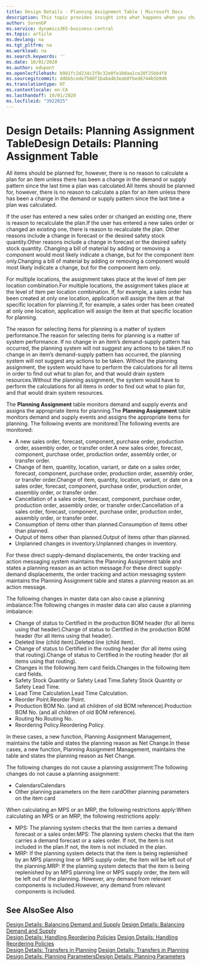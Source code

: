 ```yaml
---
title: Design Details - Planning Assignment Table | Microsoft Docs
description: This topic provides insight into what happens when you change how you plan for an item.
author: SorenGP
ms.service: dynamics365-business-central
ms.topic: article
ms.devlang: na
ms.tgt_pltfrm: na
ms.workload: na
ms.search.keywords: ''
ms.date: 10/01/2020
ms.author: edupont
ms.openlocfilehash: b981fc2d234c2f8c32e0fe10daa1ce20f25bb4f8
ms.sourcegitcommit: ddbb5cede750df1baba4b3eab8fbed6744b5b9d6
ms.translationtype: HT
ms.contentlocale: en-CA
ms.lasthandoff: 10/01/2020
ms.locfileid: "3922025"
---
```

# <a name="design-details-planning-assignment-table"></a><span data-ttu-id="003e9-103">Design Details: Planning Assignment Table</span><span class="sxs-lookup"><span data-stu-id="003e9-103">Design Details: Planning Assignment Table</span></span>
<span data-ttu-id="003e9-104">All items should be planned for, however, there is no reason to calculate a plan for an item unless there has been a change in the demand or supply pattern since the last time a plan was calculated.</span><span class="sxs-lookup"><span data-stu-id="003e9-104">All items should be planned for, however, there is no reason to calculate a plan for an item unless there has been a change in the demand or supply pattern since the last time a plan was calculated.</span></span>  

<span data-ttu-id="003e9-105">If the user has entered a new sales order or changed an existing one, there is reason to recalculate the plan.</span><span class="sxs-lookup"><span data-stu-id="003e9-105">If the user has entered a new sales order or changed an existing one, there is reason to recalculate the plan.</span></span> <span data-ttu-id="003e9-106">Other reasons include a change in forecast or the desired safety stock quantity.</span><span class="sxs-lookup"><span data-stu-id="003e9-106">Other reasons include a change in forecast or the desired safety stock quantity.</span></span> <span data-ttu-id="003e9-107">Changing a bill of material by adding or removing a component would most likely indicate a change, but for the component item only.</span><span class="sxs-lookup"><span data-stu-id="003e9-107">Changing a bill of material by adding or removing a component would most likely indicate a change, but for the component item only.</span></span>  

<span data-ttu-id="003e9-108">For multiple locations, the assignment takes place at the level of item per location combination.</span><span class="sxs-lookup"><span data-stu-id="003e9-108">For multiple locations, the assignment takes place at the level of item per location combination.</span></span> <span data-ttu-id="003e9-109">If, for example, a sales order has been created at only one location, application will assign the item at that specific location for planning.</span><span class="sxs-lookup"><span data-stu-id="003e9-109">If, for example, a sales order has been created at only one location, application will assign the item at that specific location for planning.</span></span>  

<span data-ttu-id="003e9-110">The reason for selecting items for planning is a matter of system performance.</span><span class="sxs-lookup"><span data-stu-id="003e9-110">The reason for selecting items for planning is a matter of system performance.</span></span> <span data-ttu-id="003e9-111">If no change in an item’s demand-supply pattern has occurred, the planning system will not suggest any actions to be taken.</span><span class="sxs-lookup"><span data-stu-id="003e9-111">If no change in an item’s demand-supply pattern has occurred, the planning system will not suggest any actions to be taken.</span></span> <span data-ttu-id="003e9-112">Without the planning assignment, the system would have to perform the calculations for all items in order to find out what to plan for, and that would drain system resources.</span><span class="sxs-lookup"><span data-stu-id="003e9-112">Without the planning assignment, the system would have to perform the calculations for all items in order to find out what to plan for, and that would drain system resources.</span></span>  

<span data-ttu-id="003e9-113">The **Planning Assignment** table monitors demand and supply events and assigns the appropriate items for planning.</span><span class="sxs-lookup"><span data-stu-id="003e9-113">The **Planning Assignment** table monitors demand and supply events and assigns the appropriate items for planning.</span></span> <span data-ttu-id="003e9-114">The following events are monitored:</span><span class="sxs-lookup"><span data-stu-id="003e9-114">The following events are monitored:</span></span>  

* <span data-ttu-id="003e9-115">A new sales order, forecast, component, purchase order, production order, assembly order, or transfer order.</span><span class="sxs-lookup"><span data-stu-id="003e9-115">A new sales order, forecast, component, purchase order, production order, assembly order, or transfer order.</span></span>  
* <span data-ttu-id="003e9-116">Change of item, quantity, location, variant, or date on a sales order, forecast, component, purchase order, production order, assembly order, or transfer order.</span><span class="sxs-lookup"><span data-stu-id="003e9-116">Change of item, quantity, location, variant, or date on a sales order, forecast, component, purchase order, production order, assembly order, or transfer order.</span></span>  
* <span data-ttu-id="003e9-117">Cancellation of a sales order, forecast, component, purchase order, production order, assembly order, or transfer order.</span><span class="sxs-lookup"><span data-stu-id="003e9-117">Cancellation of a sales order, forecast, component, purchase order, production order, assembly order, or transfer order.</span></span>  
* <span data-ttu-id="003e9-118">Consumption of items other than planned.</span><span class="sxs-lookup"><span data-stu-id="003e9-118">Consumption of items other than planned.</span></span>  
* <span data-ttu-id="003e9-119">Output of items other than planned.</span><span class="sxs-lookup"><span data-stu-id="003e9-119">Output of items other than planned.</span></span>  
* <span data-ttu-id="003e9-120">Unplanned changes in inventory.</span><span class="sxs-lookup"><span data-stu-id="003e9-120">Unplanned changes in inventory.</span></span>  

<span data-ttu-id="003e9-121">For these direct supply-demand displacements, the order tracking and action messaging system maintains the Planning Assignment table and states a planning reason as an action message.</span><span class="sxs-lookup"><span data-stu-id="003e9-121">For these direct supply-demand displacements, the order tracking and action messaging system maintains the Planning Assignment table and states a planning reason as an action message.</span></span>  

<span data-ttu-id="003e9-122">The following changes in master data can also cause a planning imbalance:</span><span class="sxs-lookup"><span data-stu-id="003e9-122">The following changes in master data can also cause a planning imbalance:</span></span>  

* <span data-ttu-id="003e9-123">Change of status to Certified in the production BOM header (for all items using that header).</span><span class="sxs-lookup"><span data-stu-id="003e9-123">Change of status to Certified in the production BOM header (for all items using that header).</span></span>  
* <span data-ttu-id="003e9-124">Deleted line (child item).</span><span class="sxs-lookup"><span data-stu-id="003e9-124">Deleted line (child item).</span></span>  
* <span data-ttu-id="003e9-125">Change of status to Certified in the routing header (for all items using that routing).</span><span class="sxs-lookup"><span data-stu-id="003e9-125">Change of status to Certified in the routing header (for all items using that routing).</span></span>  
* <span data-ttu-id="003e9-126">Changes in the following item card fields.</span><span class="sxs-lookup"><span data-stu-id="003e9-126">Changes in the following item card fields.</span></span>  
* <span data-ttu-id="003e9-127">Safety Stock Quantity or Safety Lead Time.</span><span class="sxs-lookup"><span data-stu-id="003e9-127">Safety Stock Quantity or Safety Lead Time.</span></span>  
* <span data-ttu-id="003e9-128">Lead Time Calculation.</span><span class="sxs-lookup"><span data-stu-id="003e9-128">Lead Time Calculation.</span></span>  
* <span data-ttu-id="003e9-129">Reorder Point.</span><span class="sxs-lookup"><span data-stu-id="003e9-129">Reorder Point.</span></span>  
* <span data-ttu-id="003e9-130">Production BOM No. (and all children of old BOM reference).</span><span class="sxs-lookup"><span data-stu-id="003e9-130">Production BOM No. (and all children of old BOM reference).</span></span>  
* <span data-ttu-id="003e9-131">Routing No.</span><span class="sxs-lookup"><span data-stu-id="003e9-131">Routing No.</span></span>  
* <span data-ttu-id="003e9-132">Reordering Policy.</span><span class="sxs-lookup"><span data-stu-id="003e9-132">Reordering Policy.</span></span>  

<span data-ttu-id="003e9-133">In these cases, a new function, Planning Assignment Management, maintains the table and states the planning reason as Net Change.</span><span class="sxs-lookup"><span data-stu-id="003e9-133">In these cases, a new function, Planning Assignment Management, maintains the table and states the planning reason as Net Change.</span></span>  

<span data-ttu-id="003e9-134">The following changes do not cause a planning assignment:</span><span class="sxs-lookup"><span data-stu-id="003e9-134">The following changes do not cause a planning assignment:</span></span>  

* <span data-ttu-id="003e9-135">Calendars</span><span class="sxs-lookup"><span data-stu-id="003e9-135">Calendars</span></span>  
* <span data-ttu-id="003e9-136">Other planning parameters on the item card</span><span class="sxs-lookup"><span data-stu-id="003e9-136">Other planning parameters on the item card</span></span>  

<span data-ttu-id="003e9-137">When calculating an MPS or an MRP, the following restrictions apply:</span><span class="sxs-lookup"><span data-stu-id="003e9-137">When calculating an MPS or an MRP, the following restrictions apply:</span></span>  

* <span data-ttu-id="003e9-138">MPS: The planning system checks that the item carries a demand forecast or a sales order.</span><span class="sxs-lookup"><span data-stu-id="003e9-138">MPS: The planning system checks that the item carries a demand forecast or a sales order.</span></span> <span data-ttu-id="003e9-139">If not, the item is not included in the plan.</span><span class="sxs-lookup"><span data-stu-id="003e9-139">If not, the item is not included in the plan.</span></span>  
* <span data-ttu-id="003e9-140">MRP: If the planning system detects that the item is being replenished by an MPS planning line or MPS supply order, the item will be left out of the planning.</span><span class="sxs-lookup"><span data-stu-id="003e9-140">MRP: If the planning system detects that the item is being replenished by an MPS planning line or MPS supply order, the item will be left out of the planning.</span></span> <span data-ttu-id="003e9-141">However, any demand from relevant components is included.</span><span class="sxs-lookup"><span data-stu-id="003e9-141">However, any demand from relevant components is included.</span></span>  

## <a name="see-also"></a><span data-ttu-id="003e9-142">See Also</span><span class="sxs-lookup"><span data-stu-id="003e9-142">See Also</span></span>  
<span data-ttu-id="003e9-143">[Design Details: Balancing Demand and Supply](design-details-balancing-demand-and-supply.md) </span><span class="sxs-lookup"><span data-stu-id="003e9-143">[Design Details: Balancing Demand and Supply](design-details-balancing-demand-and-supply.md) </span></span>  
<span data-ttu-id="003e9-144">[Design Details: Handling Reordering Policies](design-details-handling-reordering-policies.md) </span><span class="sxs-lookup"><span data-stu-id="003e9-144">[Design Details: Handling Reordering Policies](design-details-handling-reordering-policies.md) </span></span>  
<span data-ttu-id="003e9-145">[Design Details: Transfers in Planning](design-details-transfers-in-planning.md) </span><span class="sxs-lookup"><span data-stu-id="003e9-145">[Design Details: Transfers in Planning](design-details-transfers-in-planning.md) </span></span>  
[<span data-ttu-id="003e9-146">Design Details: Planning Parameters</span><span class="sxs-lookup"><span data-stu-id="003e9-146">Design Details: Planning Parameters</span></span>](design-details-planning-parameters.md)  
